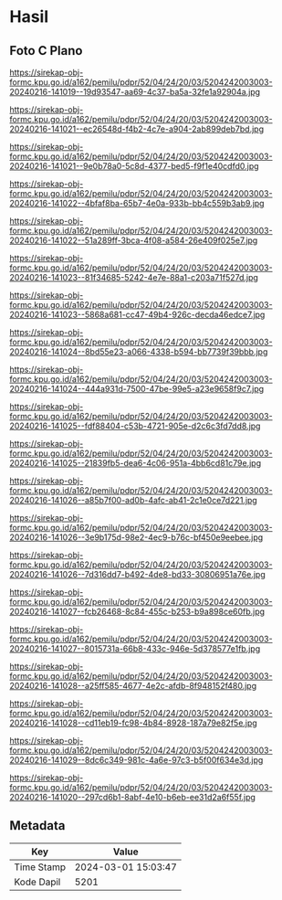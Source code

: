 # Hasil

## Foto C Plano

https://sirekap-obj-formc.kpu.go.id/a162/pemilu/pdpr/52/04/24/20/03/5204242003003-20240216-141019--19d93547-aa69-4c37-ba5a-32fe1a92904a.jpg

https://sirekap-obj-formc.kpu.go.id/a162/pemilu/pdpr/52/04/24/20/03/5204242003003-20240216-141021--ec26548d-f4b2-4c7e-a904-2ab899deb7bd.jpg

https://sirekap-obj-formc.kpu.go.id/a162/pemilu/pdpr/52/04/24/20/03/5204242003003-20240216-141021--9e0b78a0-5c8d-4377-bed5-f9f1e40cdfd0.jpg

https://sirekap-obj-formc.kpu.go.id/a162/pemilu/pdpr/52/04/24/20/03/5204242003003-20240216-141022--4bfaf8ba-65b7-4e0a-933b-bb4c559b3ab9.jpg

https://sirekap-obj-formc.kpu.go.id/a162/pemilu/pdpr/52/04/24/20/03/5204242003003-20240216-141022--51a289ff-3bca-4f08-a584-26e409f025e7.jpg

https://sirekap-obj-formc.kpu.go.id/a162/pemilu/pdpr/52/04/24/20/03/5204242003003-20240216-141023--81f34685-5242-4e7e-88a1-c203a71f527d.jpg

https://sirekap-obj-formc.kpu.go.id/a162/pemilu/pdpr/52/04/24/20/03/5204242003003-20240216-141023--5868a681-cc47-49b4-926c-decda46edce7.jpg

https://sirekap-obj-formc.kpu.go.id/a162/pemilu/pdpr/52/04/24/20/03/5204242003003-20240216-141024--8bd55e23-a066-4338-b594-bb7739f39bbb.jpg

https://sirekap-obj-formc.kpu.go.id/a162/pemilu/pdpr/52/04/24/20/03/5204242003003-20240216-141024--444a931d-7500-47be-99e5-a23e9658f9c7.jpg

https://sirekap-obj-formc.kpu.go.id/a162/pemilu/pdpr/52/04/24/20/03/5204242003003-20240216-141025--fdf88404-c53b-4721-905e-d2c6c3fd7dd8.jpg

https://sirekap-obj-formc.kpu.go.id/a162/pemilu/pdpr/52/04/24/20/03/5204242003003-20240216-141025--21839fb5-dea6-4c06-951a-4bb6cd81c79e.jpg

https://sirekap-obj-formc.kpu.go.id/a162/pemilu/pdpr/52/04/24/20/03/5204242003003-20240216-141026--a85b7f00-ad0b-4afc-ab41-2c1e0ce7d221.jpg

https://sirekap-obj-formc.kpu.go.id/a162/pemilu/pdpr/52/04/24/20/03/5204242003003-20240216-141026--3e9b175d-98e2-4ec9-b76c-bf450e9eebee.jpg

https://sirekap-obj-formc.kpu.go.id/a162/pemilu/pdpr/52/04/24/20/03/5204242003003-20240216-141026--7d316dd7-b492-4de8-bd33-30806951a76e.jpg

https://sirekap-obj-formc.kpu.go.id/a162/pemilu/pdpr/52/04/24/20/03/5204242003003-20240216-141027--fcb26468-8c84-455c-b253-b9a898ce60fb.jpg

https://sirekap-obj-formc.kpu.go.id/a162/pemilu/pdpr/52/04/24/20/03/5204242003003-20240216-141027--8015731a-66b8-433c-946e-5d378577e1fb.jpg

https://sirekap-obj-formc.kpu.go.id/a162/pemilu/pdpr/52/04/24/20/03/5204242003003-20240216-141028--a25ff585-4677-4e2c-afdb-8f948152f480.jpg

https://sirekap-obj-formc.kpu.go.id/a162/pemilu/pdpr/52/04/24/20/03/5204242003003-20240216-141028--cd11eb19-fc98-4b84-8928-187a79e82f5e.jpg

https://sirekap-obj-formc.kpu.go.id/a162/pemilu/pdpr/52/04/24/20/03/5204242003003-20240216-141029--8dc6c349-981c-4a6e-97c3-b5f00f634e3d.jpg

https://sirekap-obj-formc.kpu.go.id/a162/pemilu/pdpr/52/04/24/20/03/5204242003003-20240216-141020--297cd6b1-8abf-4e10-b6eb-ee31d2a6f55f.jpg


## Metadata

| Key        | Value               |
| ---------- | ------------------- |
| Time Stamp | 2024-03-01 15:03:47 |
| Kode Dapil | 5201                |



